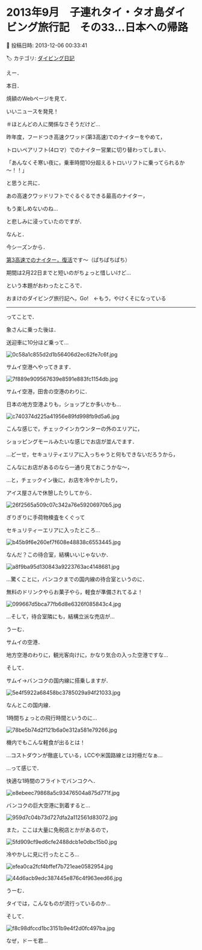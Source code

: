 # 2013年9月　子連れタイ・タオ島ダイビング旅行記　その33…日本への帰路

📅 投稿日時: 2013-12-06 00:33:41

🏷️ カテゴリ: [ダイビング日記](ce3a7a8d424d112fce83ee85c81a0e344.md)

えー．


本日．


焼額のWebページを見て．


いいニュースを発見！


＃ほとんどの人に関係なさそうだけど…





昨年度，フードつき高速クワッド(第3高速)でのナイターをやめて，


トロいペアリフト(4ロマ）でのナイター営業に切り替わってしまい．


「あんなくそ寒い夜に，乗車時間10分超えるトロいリフトに乗ってられるか～！！」


と思うと共に．


あの高速クワッドリフトでぐるぐるできる最高のナイター，


もう楽しめないのね…


と悲しみに浸っていたのですが．





なんと．


今シーズンから．


[第3高速でのナイター，復活](http://www.princehotels.co.jp/ski/shiga/news/news_120202_01.html/)です～（ぱちぱちぱち）


期間は2月22日までと短いのがちょっと惜しいけど…





という本題がおわったところで．


おまけのダイビング旅行記へ，Go!　←もう，やけくそになっている


-----





ってことで．


象さんに乗った後は．





送迎車に10分ほど乗って…




![0c58a1c855d2d1b56406d2ec62fe7c6f.jpg](images/0c58a1c855d2d1b56406d2ec62fe7c6f.jpg)




サムイ空港へやってきます．




![7f889e909567639e8591e883fc1154db.jpg](images/7f889e909567639e8591e883fc1154db.jpg)




サムイ空港，田舎の空港のわりに．


日本の地方空港よりも，ショップとか多いかも…




![c740374d225a41956e89fd998fb9d5a6.jpg](images/c740374d225a41956e89fd998fb9d5a6.jpg)




こんな感じで，チェックインカウンターの外のエリアに，


ショッピングモールみたいな感じでお店が並んでます．





…どーせ，セキュリティエリアに入っちゃうと何もできないだろうから，


こんなにお店があるのなら一通り見ておこうかな～，


…と，チェックイン後に，お店を冷やかしたり，


アイス屋さんで休憩したりしてから．




![26f2565a509c07c342a76e59206970b5.jpg](images/26f2565a509c07c342a76e59206970b5.jpg)




ぎりぎりに手荷物検査をくぐって


セキュリティーエリアに入ったところ…




![b45b9f6e260ef7f608e48838c6553445.jpg](images/b45b9f6e260ef7f608e48838c6553445.jpg)




なんだ？この待合室，結構いいじゃないか．




![a8f9ba95d130843a9223763ac4148681.jpg](images/a8f9ba95d130843a9223763ac4148681.jpg)




…驚くことに，バンコクまでの国内線の待合室というのに．


無料のドリンクやらお菓子やら，軽食が準備されてるよ！




![099667d5bca77fb6d8e6326f085843c4.jpg](images/099667d5bca77fb6d8e6326f085843c4.jpg)




…そして，待合室隣にも，結構立派な売店が…


うーむ．


サムイの空港．


地方空港のわりに，観光客向けに，かなり気合の入った空港ですな…





そして．


サムイ→バンコクの国内線に搭乗しますが．




![5e4f5922a68458bc3785029a94f21033.jpg](images/5e4f5922a68458bc3785029a94f21033.jpg)




なんとこの国内線．


1時間ちょっとの飛行時間というのに…




![78be5b74d2f121b6a0e312a581e79266.jpg](images/78be5b74d2f121b6a0e312a581e79266.jpg)




機内でもこんな軽食が出るとは！


…コストダウンが徹底している，LCCや米国路線とは対極だなぁ…





…って感じで．


快適な1時間のフライトでバンコクへ．




![e8ebeec79868a5c93476504a875d771f.jpg](images/e8ebeec79868a5c93476504a875d771f.jpg)







バンコクの巨大空港に到着すると…




![959d7c04b73d727dfa2a112561d83072.jpg](images/959d7c04b73d727dfa2a112561d83072.jpg)




また，ここは大量に免税店とかがあるので，




![5fd909cf9ed6cfe2488dcb1e0dbc15b0.jpg](images/5fd909cf9ed6cfe2488dcb1e0dbc15b0.jpg)




冷やかしに見に行ったところ…




![efea0ca2fcf4bffef7b721eae0582954.jpg](images/efea0ca2fcf4bffef7b721eae0582954.jpg)






![44d6acb9edc387445e876c4f963eed66.jpg](images/44d6acb9edc387445e876c4f963eed66.jpg)




うーむ．


タイでは，こんなものが流行っているのか…


そして．




![f8c98dfccd1bc3151b9e4f2d0fc497ba.jpg](images/f8c98dfccd1bc3151b9e4f2d0fc497ba.jpg)




なぜ，ドーモ君…
